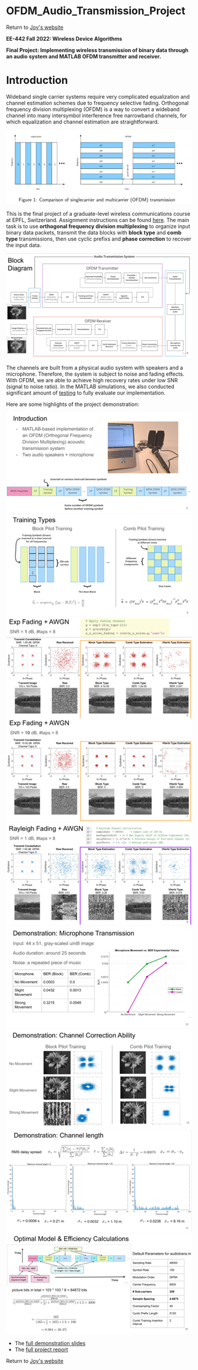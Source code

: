 # OFDM_Audio_Transmission_Project

Return to [Joy's website](https://joyyeh2002.github.io/engineering.html)

**EE-442 Fall 2022: Wireless Device Algorithms**

**Final Project: Implementing wireless transmission of binary data through an audio system and MATLAB OFDM transmitter and receiver.**

# Introduction
Wideband single carrier systems require very complicated equalization and channel estimation schemes due to frequency selective fading. Orthogonal frequency division multiplexing (OFDM) is a way to convert a wideband channel into many intersymbol interference free narrowband channels, for which equalization and channel estimation are straightforward.

![](/info/OFDM_comparisons.PNG)

This is the final project of a graduate-level wireless communications course at EPFL, Switzerland. Assignment instructions can be found [here](OFDM_Project_Instructions.pdf). The main task is to use **orthogonal frequency division multiplexing** to organize input binary data packets, transmit the data blocks with **block type** and **comb type** transmissions, then use cyclic prefixs and **phase correction** to recover the input data.

![](/info/block_diagram.PNG)

The channels are built from a physical audio system with speakers and a microphone. Therefore, the system is subject to noise and fading effects. With OFDM, we are able to achieve high recovery rates under low SNR (signal to noise ratio). In the MATLAB simulations, we also conducted significant amount of [testing](https://github.com/JoyYeh2002/OFDM_Final_Project/tree/main/Chu_Miao_Yeh_OFDM_Project_Code) to fully evaluate our implementation.

Here are some highlights of the project demonstration:

![](/info/demo01.PNG)
![](/info/demo02.PNG)
![](/info/demo03.PNG)
![](/info/demo04.PNG)
![](/info/demo05.PNG)
![](/info/demo06.PNG)
![](/info/demo07.PNG)
![](/info/demo08.PNG)
![](/info/demo09.PNG)

- The [full demonstration slides](https://github.com/JoyYeh2002/OFDM_Final_Project/blob/main/Chu_Miao_Yeh_OFDM_Project_Presentation_PDF.pdf)
- The [full project report](https://github.com/JoyYeh2002/OFDM_Final_Project/blob/main/Chu_Miao_Yeh_OFDM_Project_Report.pdf)

Return to [Joy's website](https://joyyeh2002.github.io/engineering.html) 
